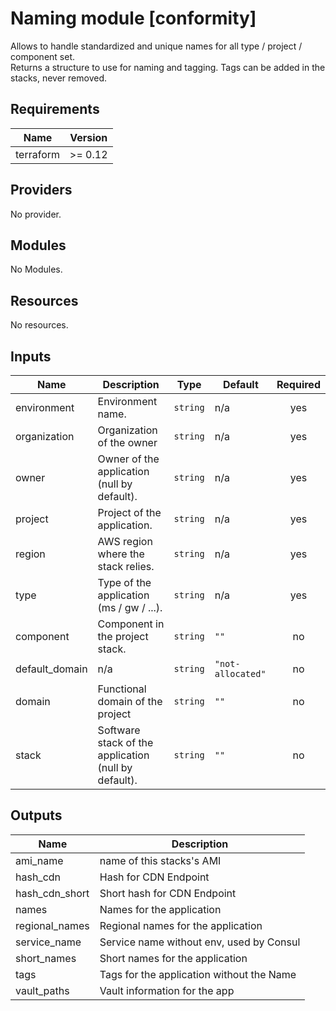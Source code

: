 # Naming module [conformity]

Allows to handle standardized and unique names for all type / project / component set.  
Returns a structure to use for naming and tagging. Tags can be added in the stacks, never removed.

## Requirements

| Name | Version |
|------|---------|
| terraform | >= 0.12 |

## Providers

No provider.

## Modules

No Modules.

## Resources

No resources.

## Inputs

| Name | Description | Type | Default | Required |
|------|-------------|------|---------|:--------:|
| environment | Environment name. | `string` | n/a | yes |
| organization | Organization of the owner | `string` | n/a | yes |
| owner | Owner of the application (null by default). | `string` | n/a | yes |
| project | Project of the application. | `string` | n/a | yes |
| region | AWS region where the stack relies. | `string` | n/a | yes |
| type | Type of the application (ms / gw / ...). | `string` | n/a | yes |
| component | Component in the project stack. | `string` | `""` | no |
| default\_domain | n/a | `string` | `"not-allocated"` | no |
| domain | Functional domain of the project | `string` | `""` | no |
| stack | Software stack of the application (null by default). | `string` | `""` | no |

## Outputs

| Name | Description |
|------|-------------|
| ami\_name | name of this stacks's AMI |
| hash\_cdn | Hash for CDN Endpoint |
| hash\_cdn\_short | Short hash for CDN Endpoint |
| names | Names for the application |
| regional\_names | Regional names for the application |
| service\_name | Service name without env, used by Consul |
| short\_names | Short names for the application |
| tags | Tags for the application without the Name |
| vault\_paths | Vault information for the app |
